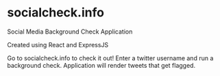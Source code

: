 # socialcheck.info
Social Media Background Check Application

Created using React and ExpressJS

Go to socialcheck.info to check it out!
Enter a twitter username and run a background check.
Application will render tweets that get flagged.
